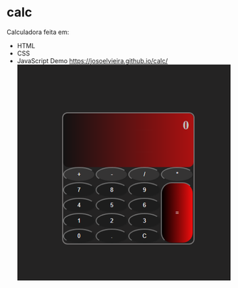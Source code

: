 # calc
 Calculadora feita em:
 * HTML 
 * CSS
 * JavaScript
 Demo https://josoelvieira.github.io/calc/
![](https://github.com/josoelvieira/portifolio/blob/main/img/calc.png)
